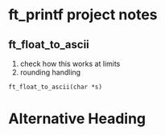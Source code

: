 ft_printf project notes
=======================

ft_float_to_ascii
-----------------
1. check how this works at limits
2. rounding handling


`ft_float_to_ascii(char *s)`

# Alternative Heading #



